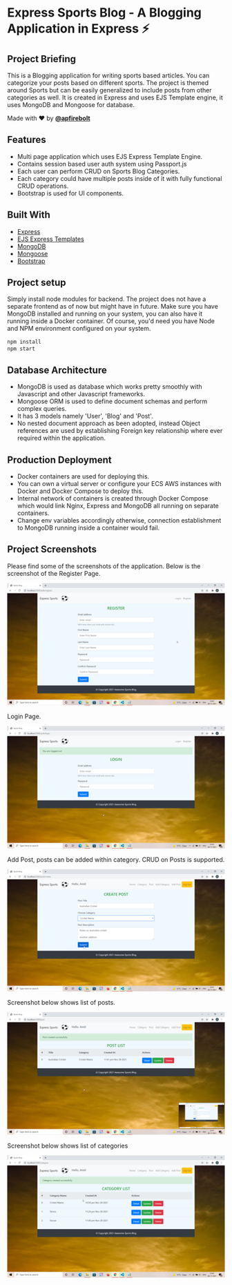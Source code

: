 # Express Sports Blog - A Blogging Application in Express ⚡️

## Project Briefing

This is a Blogging application for writing sports based articles. You can categorize your posts based on different sports. The project is themed around Sports but can be easily generalized to include posts from other categories as well. It is created in Express and uses EJS Template engine, it uses MongoDB and Mongoose for database.

Made with ❤️ by **[@apfirebolt](https://github.com/Apfirebolt/)**
## Features

- Multi page application which uses EJS Express Template Engine.
- Contains session based user auth system using Passport.js
- Each user can perform CRUD on Sports Blog Categories.
- Each category could have multiple posts inside of it with fully functional CRUD operations.
- Bootstrap is used for UI components. 

## Built With

* [Express](https://expressjs.com/)
* [EJS Express Templates](https://ejs.co/)
* [MongoDB](https://www.mongodb.com/)
* [Mongoose](https://mongoosejs.com/)
* [Bootstrap](https://getbootstrap.com/)

## Project setup

Simply install node modules for backend. The project does not have a separate frontend as of now but might have in future. Make sure you have MongoDB installed and running on your system, you can also have it running inside a Docker container. Of course, you'd need you have Node and NPM environment configured on your system.

```
npm install
npm start
```

## Database Architecture

- MongoDB is used as database which works pretty smoothly with Javascript and other Javascript frameworks. 
- Mongoose ORM is used to define document schemas and perform 
complex queries.
- It has 3 models namely 'User', 'Blog' and 'Post'.
- No nested document approach as been adopted, instead Object references are used by establishing Foreign key relationship where ever required within the application.

## Production Deployment

- Docker containers are used for deploying this.
- You can own a virtual server or configure your ECS AWS instances with Docker and Docker Compose to deploy this.
- Internal network of containers is created through Docker Compose which would link Nginx, Express and MongoDB all running on separate containers.
- Change env variables accordingly otherwise, connection establishment to MongoDB running inside a container would fail.

## Project Screenshots

Please find some of the screenshots of the application. Below is the screenshot of the Register Page.

![alt text](./screenshots/register.png)

Login Page.

![alt text](./screenshots/login.png)

Add Post, posts can be added within category. CRUD on Posts is supported.

![alt text](./screenshots/create_post.png)

Screenshot below shows list of posts.

![alt text](./screenshots/post_list.png)

Screenshot below shows list of categories

![alt text](./screenshots/category_list.png)



